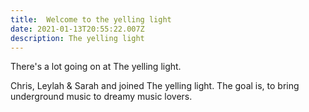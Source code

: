 ```yaml
---
title:  Welcome to the yelling light 
date: 2021-01-13T20:55:22.007Z
description: The yelling light
---
```

There's a lot going on at The yelling light.

Chris, Leylah & Sarah and joined The yelling light. The goal is, to bring underground music to dreamy music lovers.
